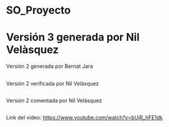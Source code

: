 # SO_Proyecto
##

Versión 3 generada por Nil Velàsquez
=======
Versión 2 generada por Bernat Jara 
##
Versión 2 verificada por Nil Velàsquez
##
Versión 2 comentada por Nil Velàsquez
##
Link del video: https://www.youtube.com/watch?v=bUjR_hFE1dk
